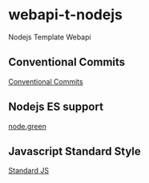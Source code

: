 # webapi-t-nodejs
Nodejs Template Webapi

## Conventional Commits
[Conventional Commits](https://www.conventionalcommits.org/)

## Nodejs ES support
[node.green](https://node.green/)

## Javascript Standard Style
[Standard JS](https://standardjs.com/)